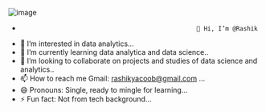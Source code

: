 ![image](https://github.com/user-attachments/assets/386d56e8-10de-4514-b90c-94c6e7e30726)








-                                                      👋 Hi, I’m @Rashik
- 👀 I’m interested in data analytics...
- 🌱 I’m currently learning data analytica and data science..
- 💞️ I’m looking to collaborate on projects and studies of data science and analytics..
- 📫 How to reach me Gmail: rashikyacoob@gmail.com ...
- 😄 Pronouns: Single, ready to mingle for learning...
- ⚡ Fun fact: Not from tech background...

<!---
Rashik4/Rashik4 is a ✨ special ✨ repository because its `README.md` (this file) appears on your GitHub profile.
You can click the Preview link to take a look at your changes.
--->

